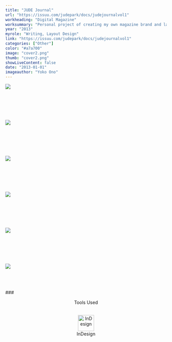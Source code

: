 ```yaml
---
title: "JUDE Journal"
url: "https://issuu.com/judepark/docs/judejournalvol1"
workheading: "Digital Magazine"
worksummary: "Personal project of creating my own magazine brand and layouts."
year: "2013"
myrole: "Writing, Layout Design"
link: "https://issuu.com/judepark/docs/judejournalvol1"
categories: ["Other"]
color: "#a7a700"
image: "cover2.png"
thumb: "cover2.png"
showLiveContent: false
date: "2013-01-01"
imageauthor: "Yoko Ono"
---
```



<div class="photo-grid-container">
<div class="photo-grid">
<img src="image1.png" />
</div>
</div>

<br/><br/><br/><br/>

<div class="photo-grid-container">
<div class="photo-grid">
<img src="image2.png" />
</div>
</div>

<br/><br/><br/><br/>

<div class="photo-grid-container">
<div class="photo-grid">
<img src="image3.png" />
</div>
</div>

<br/><br/><br/><br/>

<div class="photo-grid-container">
<div class="photo-grid">
<img src="image4.png"/>
</div>
</div>

<br/><br/><br/><br/>

<div class="photo-grid-container">
<div class="photo-grid">
<img src="image5.png"/>
</div>
</div>

<br/><br/><br/><br/>

<div class="photo-grid-container">
<div class="photo-grid">
<img src="cover2.png"/>
</div>
</div>

<br/><br/><br/>
###<div style="text-align:center">Tools Used</div>
<br/>

<div class="tools-grid-img" style="text-align:center">

<div class="grid-img">
<img src="https://66.media.tumblr.com/aab3e12a5e711fdb5a616313754e65cd/tumblr_pwpexqLa9N1taz7avo1_1280.png" alt="InDesign" width="50"></img>
    <div class="tools-grid-img-description">
     InDesign
    </div>
</div>

</div>